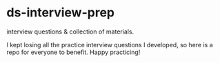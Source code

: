 # ds-interview-prep

interview questions &amp; collection of materials.

I kept losing all the practice interview questions I developed, so here is a repo for everyone to benefit. Happy practicing!
